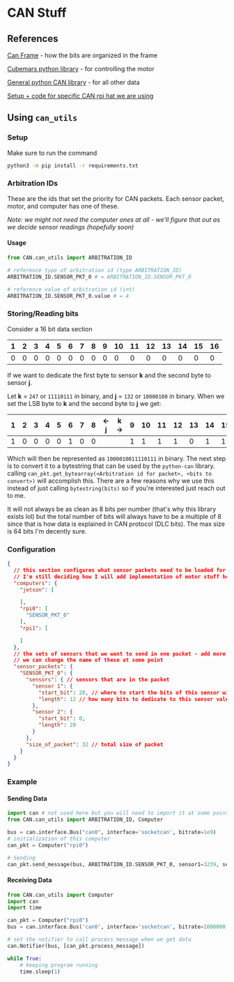 # CAN Stuff

## References
[Can Frame](https://embedclogic.com/can-protocol/standard-can-vs-extended-can-protocol-frame/) - how the bits are
 organized in the frame

[Cubemars python library](https://pypi.org/project/TMotorCANControl/) - for controlling the motor

[General python CAN library](https://python-can.readthedocs.io/en/stable/index.html) - for all other data

[Setup + code for specific CAN rpi hat we are using](https://www.waveshare.com/wiki/RS485_CAN_HAT)

## Using `can_utils`

### Setup
Make sure to run the command
```bash
python3 -m pip install -r requirements.txt
```

### Arbitration IDs
These are the ids that set the priority for CAN packets. Each sensor packet, motor, and computer has one of these.

*Note: we might not need the computer ones at all - we'll figure that out as we decide sensor readings (hopefully soon)*

#### Usage

```python
from CAN.can_utils import ARBITRATION_ID

# reference type of arbitration id (type ARBITRATION_ID)
ARBITRATION_ID.SENSOR_PKT_0 # = ARBITRATION_ID.SENSOR_PKT_0

# reference value of arbitration id (int)
ARBITRATION_ID.SENSOR_PKT_0.value # = 4
```

### Storing/Reading bits

Consider a 16 bit data section

| 1 | 2 | 3 | 4 | 5 | 6 | 7 | 8 | 9 | 10 | 11 | 12 | 13 | 14 | 15 | 16 |
|---|---|---|---|---|---|---|---|---|---|---|---|---|---|---|---|
| 0 | 0 | 0 | 0 | 0 | 0 | 0 | 0 | 0 | 0 | 0 | 0 | 0 | 0 | 0 | 0 |

If we want to dedicate the first byte to sensor **k** and the second byte to sensor **j**.

Let **k** = `247` or `11110111` in binary, and **j** = `132` or `10000100` in binary.
When we set the LSB byte to **k** and the second byte to **j** we get:

| 1 | 2 | 3 | 4 | 5 | 6 | 7 | 8 | <- **j** | **k** -> | 9 | 10 | 11 | 12 | 13 | 14 | 15 | 16 |
|---|---|---|---|---|---|---|---|----------|----------|---|----|----|----|---|----|----|---|
| 1 | 0 | 0 | 0 | 0 | 1 | 0 | 0 |          |          | 1 | 1  | 1  | 1  | 0 | 1  | 1  | 1 |

Which will then be represented as `1000010011110111` in binary. The next step is to convert it to a bytestring that can be used by the  `python-can` library.
calling `can_pkt.get_bytearray(<Arbitration id for packet>, <bits to convert>)` will accomplish this. There are a few reasons why we use this instead of just calling `bytestring(bits)` so if you're interested just reach out to me.

It will not always be as clean as 8 bits per number (that's why this library exists lol) but the total number of bits will always have to be a multiple of 8 since that is how data is explained in CAN protocol (DLC bits).
The max size is 64 bits I'm decently sure.

### Configuration

```json
{
  // this section configures what sensor packets need to be loaded for what computers
  // I'm still deciding how I will add implementation of motor stuff here
  "computers": {
    "jetson": [

    ],
    "rpi0": [
      "SENSOR_PKT_0"
    ],
    "rpi1": [

    ]
  },
  // the sets of sensors that we want to send in one packet - add more with the same style
  // we can change the name of these at some point
  "sensor_packets": {
    "SENSOR_PKT_0": {
      "sensors": { // sensors that are in the packet
        "sensor 1": {
          "start_bit": 20, // where to start the bits of this sensor with lsb being bit 0
          "length": 12 // how many bits to dedicate to this sensor value
        },
        "sensor 2": {
          "start_bit": 0,
          "length": 20
        }
      },
      "size_of_packet": 32 // total size of packet
    }
  }
}
```

### Example

#### Sending Data
```python
import can # not used here but you will need to import it at some point
from CAN.can_utils import ARBITRATION_ID, Computer

bus = can.interface.Bus("can0", interface='socketcan', bitrate=1e9)
# initialization of this computer
can_pkt = Computer("rpi0")

# Sending
can_pkt.send_message(bus, ARBITRATION_ID.SENSOR_PKT_0, sensor1=3239, sensor2=23222)
```

#### Receiving Data
```python
from CAN.can_utils import Computer
import can
import time

can_pkt = Computer("rpi0")
bus = can.interface.Bus('can0', interface='socketcan', bitrate=1000000, filters=can_pkt.get_filters())

# set the notifier to call process message when we get data
can.Notifier(bus, [can_pkt.process_message])

while True:
    # keeping program running
    time.sleep(1)
```
